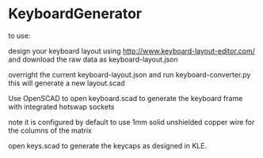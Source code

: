 # KeyboardGenerator

to use:

design your keyboard layout using http://www.keyboard-layout-editor.com/ and download the raw data as keyboard-layout.json

overright the current keyboard-layout.json and run keyboard-converter.py this will generate a new layout.scad

Use OpenSCAD to open keyboard.scad to generate the keyboard frame with integrated hotswap sockets

note it is configured by default to use 1mm solid unshielded copper wire for the columns of the matrix


open keys.scad to generate the keycaps as designed in KLE.


